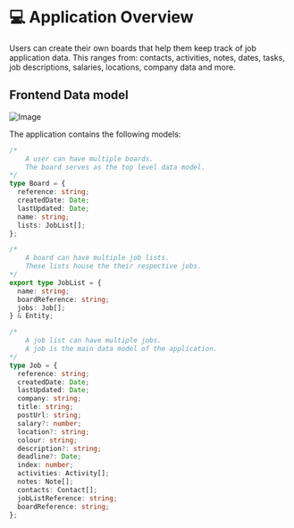 # 💻 Application Overview

Users can create their own boards that help them keep track of job application data. This ranges from: contacts, activities, notes, dates, tasks, job descriptions, salaries, locations, company data and more.

## Frontend Data model

![Image](https://i.imgur.com/nvgbghI.png)

The application contains the following models:

```ts
/* 
    A user can have multiple boards. 
    The board serves as the top level data model.
*/
type Board = {
  reference: string;
  createdDate: Date;
  lastUpdated: Date;
  name: string;
  lists: JobList[];
};
```

```ts
/* 
    A board can have multiple job lists. 
    These lists house the their respective jobs.
*/
export type JobList = {
  name: string;
  boardReference: string;
  jobs: Job[];
} & Entity;
```

```ts
/* 
    A job list can have multiple jobs.
    A job is the main data model of the application.
*/
type Job = {
  reference: string;
  createdDate: Date;
  lastUpdated: Date;
  company: string;
  title: string;
  postUrl: string;
  salary?: number;
  location?: string;
  colour: string;
  description?: string;
  deadline?: Date;
  index: number;
  activities: Activity[];
  notes: Note[];
  contacts: Contact[];
  jobListReference: string;
  boardReference: string;
};
```
